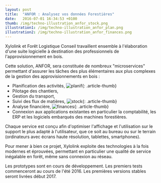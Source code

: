 ```yaml
---
layout: post
title:  "ANFOR : Analysez vos données Forestières"
date:   2016-07-01 16:34:53 +0100
thumb: /img/techno-illustration_anfor_stock.png
illustration1: /img/techno-illustration_anfor_plan.png
illustration2: /img/techno-illustration_anfor_finances.png
---
```


Xylolink et Forêt Logistique Conseil travaillent ensemble à l'élaboration d'une suite logicielle à destination des professionnels de l'approvisionnement en bois.

Cette solution, ANFOR, sera constituée de nombreux "microservices" permettant d'assurer les tâches des plus élémentaires aux plus complexes de la gestion des approvisionnements en bois :

- Planification des activités,
![planif]({{page.illustration1}}){: .article-thumb}
- Pilotage des chantiers,
- Gestion du transport,
- Suivi des flux de matières,
![stock]({{page.thumb}}){: .article-thumb}
- Analyse financière,
![finances]({{page.illustration2}}){: .article-thumb}
- Connexion aux applications existantes en particulier la comptabilité, les ERP et les logiciels embarqués des machines forestières.

Chaque service est conçu afin d'optimiser l'affichage et l'utilisation sur le support le plus adapté à l'utilisateur, que ce soit au bureau ou sur le terrain (ordinateurs avec écrans haute résolution, tablettes, smartphones).

Pour mener à bien ce projet, Xylolink exploite des technologies à la fois modernes et éprouvées, permettant en particulier une qualité de service inégalable en forêt, même sans connexion au réseau.

Les prototypes sont en cours de développement. Les premiers tests commenceront au cours de l'été 2016. Les premières versions stables seront livrées début 2017.

